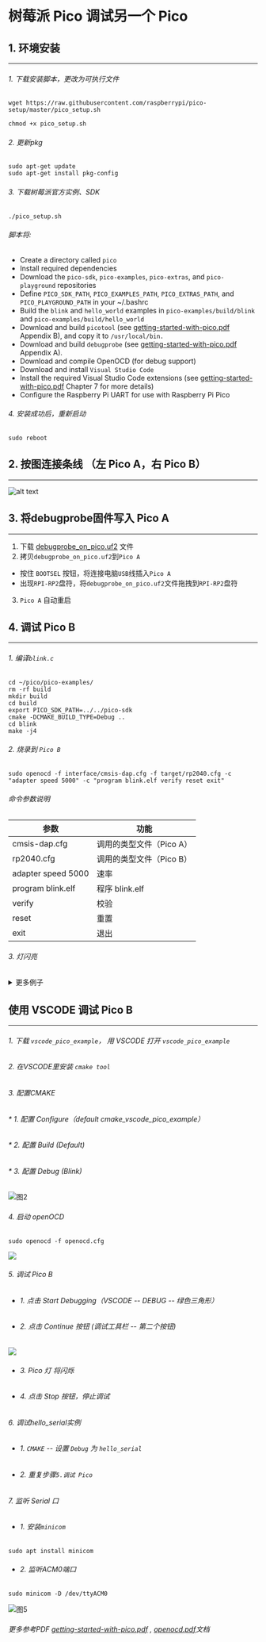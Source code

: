 # 树莓派 Pico 调试另一个 Pico  

## 1. 环境安装
-----

###### 1. 下载安装脚本，更改为可执行文件

```
wget https://raw.githubusercontent.com/raspberrypi/pico-setup/master/pico_setup.sh
```
```
chmod +x pico_setup.sh
```

###### 2. 更新pkg

```
sudo apt-get update
sudo apt-get install pkg-config
```

###### 3. 下载树莓派官方实例、SDK

```
./pico_setup.sh
```

###### 脚本将:
* Create a directory called `pico`
* Install required dependencies
* Download the `pico-sdk`, `pico-examples`, `pico-extras`, and `pico-playground` repositories
* Define `PICO_SDK_PATH`, `PICO_EXAMPLES_PATH`, `PICO_EXTRAS_PATH`, and `PICO_PLAYGROUND_PATH` in your ~/.bashrc
* Build the `blink` and `hello_world` examples in `pico-examples/build/blink` and `pico-examples/build/hello_world`
* Download and build `picotool` (see [getting-started-with-pico.pdf](getting-started-with-pico.pdf) Appendix B), and copy it to `/usr/local/bin.`
* Download and build `debugprobe` (see [getting-started-with-pico.pdf](getting-started-with-pico.pdf) Appendix A).
* Download and compile OpenOCD (for debug support)
* Download and install `Visual Studio Code`
* Install the required Visual Studio Code extensions (see [getting-started-with-pico.pdf](getting-started-with-pico.pdf) Chapter 7 for more details)
* Configure the Raspberry Pi UART for use with Raspberry Pi Pico  

###### 4. 安装成功后，重新启动
```
sudo reboot
```

## 2. 按图连接条线 （左 Pico A，右 Pico B）
-------------
![alt text](PICO_A_TO_PICO_B.png)

## 3. 将debugprobe固件写入 Pico A
----------------
1. 下载 [debugprobe_on_pico.uf2](https://github.com/raspberrypi/debugprobe/releases/download/debugprobe-v2.0.1/debugprobe_on_pico.uf2) 文件
2. 拷贝`debugprobe_on_pico.uf2`到`Pico A`
* 按住 `BOOTSEL` 按钮，将连接电脑`USB`线插入`Pico A`
* 出现`RPI-RP2`盘符，将`debugprobe_on_pico.uf2`文件拖拽到`RPI-RP2`盘符
3. `Pico A` 自动重启
## 4. 调试 Pico B
----------------
###### 1. 编译`blink.c`

```
cd ~/pico/pico-examples/
rm -rf build
mkdir build
cd build
export PICO_SDK_PATH=../../pico-sdk
cmake -DCMAKE_BUILD_TYPE=Debug ..
cd blink
make -j4
```

###### 2. 烧录到 `Pico B`
```
sudo openocd -f interface/cmsis-dap.cfg -f target/rp2040.cfg -c "adapter speed 5000" -c "program blink.elf verify reset exit"
```

###### 命令参数说明

| 参数 | 功能 |
|---|---|
| cmsis-dap.cfg | 调用的类型文件（Pico A） |
| rp2040.cfg | 调用的类型文件（Pico B） |
| adapter speed 5000 | 速率 |
| program blink.elf | 程序 blink.elf |
| verify | 校验 |
| reset | 重置 |
| exit | 退出 |

###### 3. 灯闪亮  

<details>
<summary>更多例子</summary>

###### cd 到 ~/pico/pico-examples/build 目录下，编译全部实例
```
cd ~/pico/pico-examples/build
make -j4
```
* ###### 烧录 blink 目录下 blink.elf 文件
```
sudo openocd -f interface/cmsis-dap.cfg -f target/rp2040.cfg -c "adapter speed 5000" -c "program blink/blink.elf verify reset exit"
```
* ###### 烧录 hello_world 目录下 serial 下的 hello_serial.elf 文件
```
sudo openocd -f interface/cmsis-dap.cfg -f target/rp2040.cfg -c "adapter speed 5000" -c "program hello_world/serial/hello_serial.elf verify reset exit"
```
</details>  

## 使用 VSCODE 调试 Pico B
----------
  
###### 1. 下载 `vscode_pico_example`， 用 VSCODE 打开 `vscode_pico_example`  
###### 2. 在VSCODE里安装 `cmake tool`  
###### 3. 配置CMAKE
###### * 1. 配置 Configure（default cmake_vscode_pico_example）
###### * 2. 配置 Build (Default)
###### * 3. 配置 Debug (Blink)
![图2](Screenshot_CMAKE_SETTING_123.png)  
###### 4. 启动 openOCD  
```
sudo openocd -f openocd.cfg
```
![](Screenshot_OPENOCD_RUN.png)  
###### 5. 调试 Pico B  
* ###### 1. 点击 Start Debugging（VSCODE -- DEBUG -- 绿色三角形）  
* ###### 2. 点击 Continue 按钮 (调试工具栏 -- 第二个按钮)  
![](Screenshot_DEBUG_SETTING12.png)  
* ###### 3. Pico 灯 将闪烁
* ###### 4. 点击 Stop 按钮，停止调试

###### 6. 调试hello_serial实例
* ###### 1. `CMAKE` -- 设置 `Debug` 为 `hello_serial`
* ###### 2. 重复步骤`5.调试 Pico`

###### 7. 监听 Serial 口
* ###### 1. 安装`minicom`  
```
sudo apt install minicom
```
* ###### 2. 监听ACM0端口  
```
sudo minicom -D /dev/ttyACM0
```
![图5](Screenshot_HELLOWORLD.png)  



###### 更多参考PDF [getting-started-with-pico.pdf](getting-started-with-pico.pdf) , [openocd.pdf](openocd.pdf)文档  

